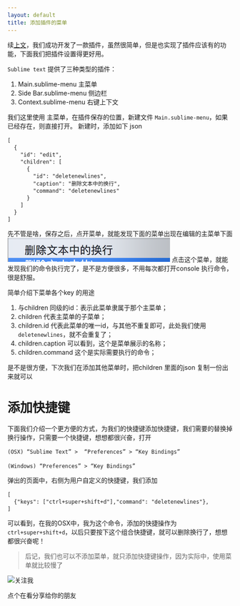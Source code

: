 ```yaml
---
layout: default
title: 添加插件的菜单
---
```


续[上文](2019-09-10-sublime开发插件方法.md)，我们成功开发了一款插件，虽然很简单，但是也实现了插件应该有的功能，下面我们把插件设置得更好用。

`Sublime text` 提供了三种类型的插件：

1. Main.sublime-menu 主菜单
2. Side Bar.sublime-menu 侧边栏
3. Context.sublime-menu 右键上下文

我们这里使用 主菜单，在插件保存的位置，新建文件 `Main.sublime-menu`，如果已经存在，则直接打开。 
新建时，添加如下 json
```
[
  {
    "id": "edit",
    "children": [
      {
        "id": "deletenewlines",
        "caption": "删除文本中的换行",
        "command": "deletenewlines"
      }
    ]
  }
]
```

先不管是啥，保存之后，点开菜单，就能发现下面的菜单出现在编辑的主菜单下面
![a](./images/deletenewlinesmenu.png)
点击这个菜单，就能发现我们的命令执行完了，是不是方便很多，不用每次都打开console 执行命令，很是舒服。

简单介绍下菜单各个key 的用途
1. 与children 同级的id：表示此菜单隶属于那个主菜单；
2. children 代表主菜单的子菜单；
3. children.id 代表此菜单的唯一id，与其他不重复即可，此处我们使用 `deletenewlines`，就不会重复了；
4. children.caption 可以看到，这个是菜单展示的名称；
5. children.command 这个是实际需要执行的命令；

是不是很方便，下次我们在添加其他菜单时，把children 里面的json 复制一份出来就可以


添加快捷键
=
下面我们介绍一个更方便的方式，为我们的快捷键添加快捷键，我们需要的替换掉换行操作，只需要一个快捷键，想想都很兴奋，打开
```
(OSX) “Sublime Text” >  “Preferences” > “Key Bindings”

(Windows) “Preferences” > “Key Bindings”
```
弹出的页面中，右侧为用户自定义的快捷键，我们添加
```
[
  {"keys": ["ctrl+super+shift+d"],"command": "deletenewlines"},
]
```

可以看到，在我的OSX中，我为这个命令，添加的快捷操作为 `ctrl+super+shift+d`，以后只要按下这个组合快捷键，就可以删除换行了，想想都很兴奋呢！

> 后记，我们也可以不添加菜单，就只添加快捷键操作，因为实际中，使用菜单就比较慢了



![关注我](http://note.youdao.com/yws/api/personal/file/D4F33BFCDB0846F09597A867DE622CF9?method=download&shareKey=c7d1dd0af3045032bcd2f61952494356)

点个在看分享给你的朋友 


